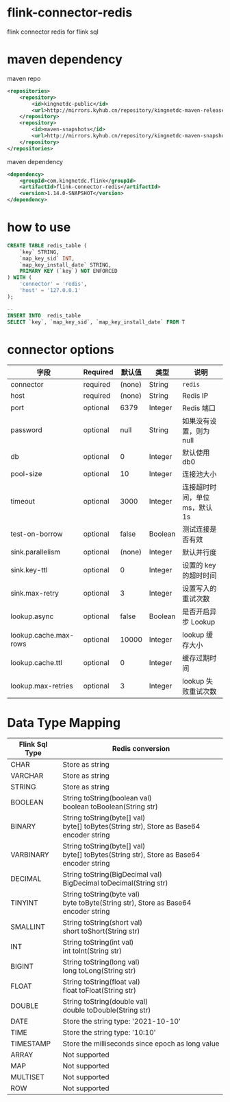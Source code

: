 # flink-connector-redis

flink connector redis for flink sql

# maven dependency
maven repo
```xml
<repositories>
    <repository>
        <id>kingnetdc-public</id>
        <url>http://mirrors.kyhub.cn/repository/kingnetdc-maven-releases-group/</url>
    </repository>
    <repository>
        <id>maven-snapshots</id>
        <url>http://mirrors.kyhub.cn/repository/kingnetdc-maven-snapshots-group/</url>
    </repository>
</repositories>
```

maven dependency
```xml
<dependency>
    <groupId>com.kingnetdc.flink</groupId>
    <artifactId>flink-connector-redis</artifactId>
    <version>1.14.0-SNAPSHOT</version>
</dependency>
```

# how to use
```sql
CREATE TABLE redis_table (
    `key` STRING,
    `map_key_sid` INT,
    `map_key_install_date` STRING,
    PRIMARY KEY (`key`) NOT ENFORCED 
) WITH (
    'connector' = 'redis',
    'host' = '127.0.0.1'
);

-- 
INSERT INTO  redis_table
SELECT `key`, `map_key_sid`, `map_key_install_date` FROM T
```

# connector options
| 字段 | Required | 默认值  | 类型 | 说明 |
| ---- | ---- | ---- | ---- | ---- |
| connector | required  | (none) | String | `redis` |
| host | required  | (none) | String | Redis IP |
| port | optional | 6379 | Integer | Redis 端口 |
| password | optional | null | String | 如果没有设置，则为 null  |
| db | optional | 0 | Integer | 默认使用 db0 |
| pool-size | optional | 10 | Integer | 连接池大小 |
| timeout | optional | 3000  | Integer | 连接超时时间，单位 ms，默认 1s |
| test-on-borrow | optional | false | Boolean | 测试连接是否有效 |
| sink.parallelism | optional | (none) | Integer | 默认并行度 |
| sink.key-ttl | optional | 0 | Integer | 设置的 key 的超时时间 |
| sink.max-retry | optional | 3 | Integer | 设置写入的重试次数 |
| lookup.async | optional | false | Boolean | 是否开启异步 Lookup |
| lookup.cache.max-rows | optional | 10000 | Integer | lookup 缓存大小 |
| lookup.cache.ttl | optional | 0 | Integer | 缓存过期时间 |
| lookup.max-retries | optional | 3 | Integer | lookup 失败重试次数 |


# Data Type Mapping
| Flink Sql Type | Redis conversion |
| ---- | ---- |
| CHAR | Store as string |
| VARCHAR | Store as string |
| STRING | Store as string |
| BOOLEAN | String toString(boolean val) <br/> boolean toBoolean(String str) |
| BINARY | String toString(byte[] val) <br/> byte[] toBytes(String str), Store as Base64 encoder string |
| VARBINARY | String toString(byte[] val) <br/> byte[] toBytes(String str), Store as Base64 encoder string |
| DECIMAL | String toString(BigDecimal val) <br/> BigDecimal toDecimal(String str) |
| TINYINT | String toString(byte val) <br/> byte toByte(String str), Store as Base64 encoder string |
| SMALLINT | String toString(short val) <br/> short toShort(String str) |
| INT | String toString(int val) <br/> int toInt(String str) |
| BIGINT | String toString(long val) <br/> long toLong(String str) |
| FLOAT | String toString(float val) <br/> float toFloat(String str) |
| DOUBLE | String toString(double val) <br/> double toDouble(String str) |
| DATE | Store the string type: '2021-10-10' |
| TIME | Store the string type: '10:10' |
| TIMESTAMP | Store the milliseconds since epoch as long value |
| ARRAY | Not supported  |
| MAP | Not supported |
| MULTISET | Not supported |
| ROW | Not supported |



